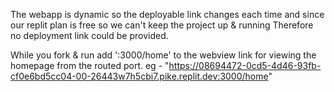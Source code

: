 The webapp is dynamic so the deployable link changes each time and since our replit plan is free so we can't keep the project up & running Therefore no deployment link could be provided.

While you fork & run add ':3000/home' to the webview link for viewing the homepage from the routed port.
eg - "https://08694472-0cd5-4d46-93fb-cf0e6bd5cc04-00-26443w7h5cbi7.pike.replit.dev:3000/home"
